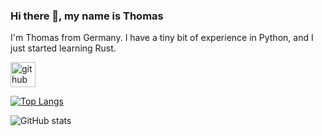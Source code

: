 ### Hi there 👋, my name is Thomas

I'm Thomas from Germany. I have a tiny bit of experience in Python, and I just started learning Rust.





[<img src='https://cdn.jsdelivr.net/npm/simple-icons@3.0.1/icons/github.svg' alt='github' height='40'>](https://github.com/xThomate)  

[![Top Langs](https://github-readme-stats.vercel.app/api/top-langs/?username=xThomate)](https://github.com/anuraghazra/github-readme-stats)

![GitHub stats](https://github-readme-stats.vercel.app/api?username=xThomate&show_icons=true)  

